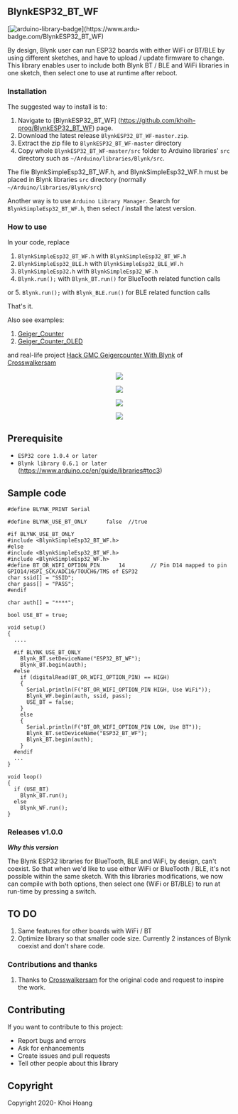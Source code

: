 ## BlynkESP32_BT_WF

[![arduino-library-badge](https://www.ardu-badge.com/badge/BlynkESP32_BT_WF.svg?)](https://www.ardu-badge.com/BlynkESP32_BT_WF)

By design, Blynk user can run ESP32 boards with either WiFi or BT/BLE by using different sketches, and have to upload / update firmware to change. This library enables user to  include both Blynk BT / BLE and WiFi libraries in one sketch, then select one to use at runtime after reboot.

### Installation

The suggested way to install is to:

1. Navigate to [BlynkESP32_BT_WF] (https://github.com/khoih-prog/BlynkESP32_BT_WF) page.
2. Download the latest release `BlynkESP32_BT_WF-master.zip`.
3. Extract the zip file to `BlynkESP32_BT_WF-master` directory 
4. Copy whole `BlynkESP32_BT_WF-master/src` folder to Arduino libraries' `src` directory such as `~/Arduino/libraries/Blynk/src`.

The file BlynkSimpleEsp32_BT_WF.h, and BlynkSimpleEsp32_WF.h must be placed in Blynk libraries `src` directory (normally `~/Arduino/libraries/Blynk/src`)

Another way is to use `Arduino Library Manager`. Search for `BlynkSimpleEsp32_BT_WF.h`, then select / install the latest version.

### How to use

In your code, replace
1. `BlynkSimpleEsp32_BT_WF.h` with `BlynkSimpleEsp32_BT_WF.h`
2. `BlynkSimpleEsp32_BLE.h`   with `BlynkSimpleEsp32_BLE_WF.h`
3. `BlynkSimpleEsp32.h`       with `BlynkSimpleEsp32_WF.h`
4. `Blynk.run();`             with `Blynk_BT.run()` for BlueTooth related function calls

or 
5. `Blynk.run();`             with `Blynk_BLE.run()` for BLE related function calls


That's it.

Also see examples: 
1. [Geiger_Counter](examples/Geiger_Counter)
2. [Geiger_Counter_OLED](examples/Geiger_Counter_OLED)

and real-life project [Hack GMC Geigercounter With Blynk](https://www.instructables.com/id/Hack-GMC-Geigercounter-With-Blynk/) of  [Crosswalkersam](https://community.blynk.cc/u/Crosswalkersam)

<p align="center">
    <img src="https://github.com/khoih-prog/BlynkESP32_BT_WF/blob/master/examples/Geiger_Counter_OLED/pics/Box1.jpg">
</p>

<p align="center">
    <img src="https://github.com/khoih-prog/BlynkESP32_BT_WF/blob/master/examples/Geiger_Counter_OLED/pics/Box2.jpg">
</p>

<p align="center">
    <img src="https://github.com/khoih-prog/BlynkESP32_BT_WF/blob/master/examples/Geiger_Counter_OLED/pics/Schematics.jpg">
</p>

<p align="center">
    <img src="https://github.com/khoih-prog/BlynkESP32_BT_WF/blob/master/examples/Geiger_Counter_OLED/pics/Blynk.jpg">
</p>

## Prerequisite
* `ESP32 core 1.0.4 or later`
* `Blynk library 0.6.1 or later` (https://www.arduino.cc/en/guide/libraries#toc3)

## Sample code
```
#define BLYNK_PRINT Serial

#define BLYNK_USE_BT_ONLY      false  //true

#if BLYNK_USE_BT_ONLY
#include <BlynkSimpleEsp32_BT_WF.h>
#else
#include <BlynkSimpleEsp32_BT_WF.h>
#include <BlynkSimpleEsp32_WF.h>
#define BT_OR_WIFI_OPTION_PIN      14        // Pin D14 mapped to pin GPIO14/HSPI_SCK/ADC16/TOUCH6/TMS of ESP32
char ssid[] = "SSID";
char pass[] = "PASS";
#endif

char auth[] = "****";

bool USE_BT = true;

void setup() 
{
  ....
    
  #if BLYNK_USE_BT_ONLY
    Blynk_BT.setDeviceName("ESP32_BT_WF");
    Blynk_BT.begin(auth);
  #else
    if (digitalRead(BT_OR_WIFI_OPTION_PIN) == HIGH)
    {
      Serial.println(F("BT_OR_WIFI_OPTION_PIN HIGH, Use WiFi"));
      Blynk_WF.begin(auth, ssid, pass);
      USE_BT = false;
    }
    else
    {
      Serial.println(F("BT_OR_WIFI_OPTION_PIN LOW, Use BT"));
      Blynk_BT.setDeviceName("ESP32_BT_WF");
      Blynk_BT.begin(auth);
    }
  #endif
  ...
}

void loop()
{
  if (USE_BT)
    Blynk_BT.run();
  else
    Blynk_WF.run();
}
```

### Releases v1.0.0

***Why this version***

The Blynk ESP32 libraries for BlueTooth, BLE and WiFi, by design, can't coexist. So that when we'd like to use either WiFi or BlueTooth / BLE, it's not possible within the same sketch.
With this libraries modifications, we now can compile with both options, then select one (WiFi or BT/BLE) to run at run-time by pressing a switch.


## TO DO

1. Same features for other boards with WiFi / BT
2. Optimize library so that smaller code size. Currently 2 instances of Blynk coexist and don't share code.

### Contributions and thanks
1. Thanks to [Crosswalkersam](https://community.blynk.cc/u/Crosswalkersam) for the original code and request to inspire the work.

## Contributing

If you want to contribute to this project:
- Report bugs and errors
- Ask for enhancements
- Create issues and pull requests
- Tell other people about this library

## Copyright

Copyright 2020- Khoi Hoang
